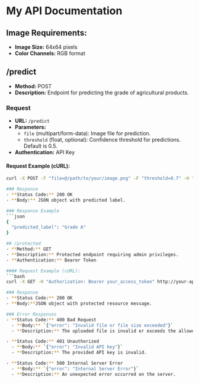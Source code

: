 # My API Documentation

## Image Requirements:
- **Image Size:** 64x64 pixels
- **Color Channels:** RGB format

## /predict
- **Method:** POST
- **Description:** Endpoint for predicting the grade of agricultural products.

### Request
- **URL:** `/predict`
- **Parameters:**
  - `file` (multipart/form-data): Image file for prediction.
  - `threshold` (float, optional): Confidence threshold for predictions. Default is 0.5.
- **Authentication:** API Key

#### Request Example (cURL):
```bash
curl -X POST -F "file=@/path/to/your/image.png" -F "threshold=0.7" -H "Authorization: your_api_key" http://your-api-url/predict

### Response
- **Status Code:** 200 OK
- **Body:** JSON object with predicted label.

### Response Example
```json
{
  "predicted_label": "Grade A"
}

## /protected
- **Method:** GET
- **Description:** Protected endpoint requiring admin privileges.
- **Authentication:** Bearer Token

#### Request Example (cURL):
```bash
curl -X GET -H "Authorization: Bearer your_access_token" http://your-api-url/protected

### Response
- **Status Code:** 200 OK
- **Body:**JSON object with protected resource message.

### Error Responses
- **Status Code:** 400 Bad Request
  - **Body:** `{"error": "Invalid file or file size exceeded"}`
  - **Description:** The uploaded file is invalid or exceeds the allowed size.

- **Status Code:** 401 Unauthorized
  - **Body:** `{"error": "Invalid API key"}`
  - **Description:** The provided API key is invalid.

- **Status Code:** 500 Internal Server Error
  - **Body:** `{"error": "Internal Server Error"}`
  - **Description:** An unexpected error occurred on the server.
